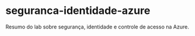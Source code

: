 # seguranca-identidade-azure
Resumo do lab sobre segurança, identidade e controle de acesso na Azure.
